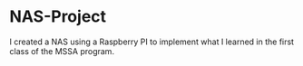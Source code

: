 # NAS-Project
I created a NAS using a Raspberry PI to implement what I learned in the first class of the MSSA program.
